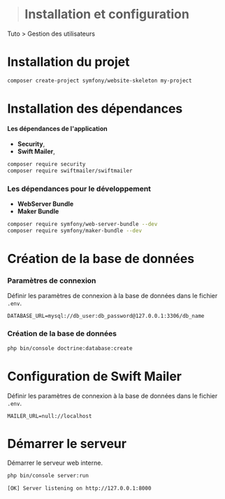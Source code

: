 > # Installation et configuration
Tuto > Gestion des utilisateurs


# Installation du projet

```bash
composer create-project symfony/website-skeleton my-project
```


# Installation des dépendances

#### Les dépendances de l'application

- **Security**, 
- **Swift Mailer**, 

```bash
composer require security
composer require swiftmailer/swiftmailer
```

### Les dépendances pour le développement

- **WebServer Bundle**
- **Maker Bundle**

```bash
composer require symfony/web-server-bundle --dev
composer require symfony/maker-bundle --dev
```


# Création de la base de données

### Paramètres de connexion

Définir les paramètres de connexion à la base de données dans le fichier `.env`.

```env
DATABASE_URL=mysql://db_user:db_password@127.0.0.1:3306/db_name
```

### Création de la base de données

```bash
php bin/console doctrine:database:create
```


# Configuration de Swift Mailer

Définir les paramètres de connexion à la base de données dans le fichier `.env`.

```env
MAILER_URL=null://localhost
```


# Démarrer le serveur

Démarrer le serveur web interne.

```bash
php bin/console server:run
```

`[OK] Server listening on http://127.0.0.1:8000`